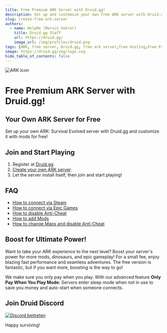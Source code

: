 ```yaml
---
title: Free Premium ARK Server with Druid.gg! 
description: Set up and customize your own free ARK server with Druid.gg!
slug: create-free-ark-server
authors:
  - name: HelpMe (Marvin Vohrer)
    title: Druid.gg Staff
    url: https://druid.gg/
    image_url: /img/profiles/druid.png
tags: [ARK, free server, Druid.gg, free ark server,free hosting,Free Premium ARK Server,Unlimited Slots]
image: https://druid.gg/img/logo.svg
hide_table_of_contents: false
---
```

![ARK Icon](/img/ark/ark_icon.png)
# Free Premium ARK Server with Druid.gg! 


## Your Own ARK Server for Free 

Set up your own ARK: Survival Evolved server with Druid.gg and customize it with mods for free!

## Join and Start Playing

1. Register at [Druid.gg](https://app.druid.gg/signup).
2. [Create your own ARK server](https://app.druid.gg/summon).
3. Let the server install itself, then join and start playing!

## FAQ

- [How to connect via Steam](https://docs.druid.gg/guides/gameservers/ark_steam)
- [How to connect via Epic Games](https://docs.druid.gg/guides/gameservers/ark_epic)
- [How to disable Anti-Cheat](https://docs.druid.gg/guides/gameservers/ark_change_startparameters)
- [How to add Mods](https://docs.druid.gg/guides/gameservers/ark_add_mods)
- [How to change Maps and disable Anti-Cheat](https://docs.druid.gg/guides/gameservers/ark_change_startparameters)

## Boost for Ultimate Power!

Want to take your ARK experience to the next level? Boost your server's power for more mods, dinosaurs, and epic gameplay! For a small fee, enjoy blazing fast performance and seamless adventures. The free version is fantastic, but if you want more, boosting is the way to go!

We make sure you only pay when you play. With our advanced feature **Only Pay When You Play Mode**: Servers enter sleep mode when not in use to save you money and auto-start when someone connects.


## Join Druid Discord
[![Discord beitreten](/img/discord.png)](https://discord.com/invite/UUXpmx24ua)

Happy surviving!
